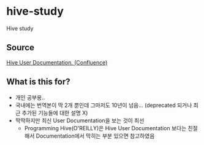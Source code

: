 # hive-study
Hive study
## Source
[Hive User Documentation. (Confluence)](https://cwiki.apache.org/confluence/display/HIVE#Home-ApacheHive)
## What is this for?
- 개인 공부용..
- 국내에는 번역본이 딱 2개 뿐인데 그마저도 10년이 넘음... (deprecated 되거나 최근 추가된 기능들에 대한 설명 X)
- 딱딱하지만 최신 User Documentation을 보는 것이 최선
    - Programming Hive(O'REILLY)은 Hive User Documentation 보다는 친절해서 Documentation에서 막히는 부분 있으면 참고하였음